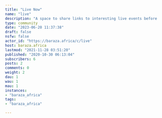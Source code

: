 ```yaml
---
title: "Live Now" 
name: "live"
description: "A space to share links to interesting live events before or as they happen. [Feature Request is a calendar structure to list upcoming events]. "
type: community
date: "2023-06-20 11:37:38"
draft: false
nsfw: false
actor_id: "https://baraza.africa/c/live"
host: baraza.africa
lastmod: "2021-11-28 03:51:20"
published: "2020-10-30 06:13:04"
subscribers: 6
posts: 2
comments: 0
weight: 2
dau: 1
wau: 1
mau: 1
instances:
- "baraza_africa"
tags: 
- "baraza_africa"

---
```

